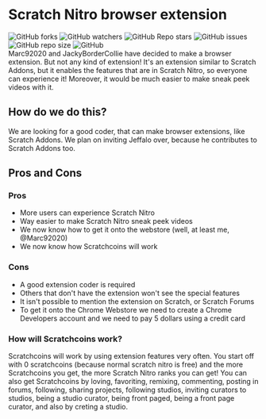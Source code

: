 # Scratch Nitro browser extension
![GitHub forks](https://img.shields.io/github/forks/ScratchNitro/scratch-nitro?color=g&style=plastic) ![GitHub watchers](https://img.shields.io/github/watchers/ScratchNitro/scratch-nitro?color=g&style=plastic) ![GitHub Repo stars](https://img.shields.io/github/stars/ScratchNitro/scratch-nitro?color=g&style=plastic) ![GitHub issues](https://img.shields.io/github/issues/ScratchNitro/scratch-nitro?color=g&style=plastic) ![GitHub repo size](https://img.shields.io/github/repo-size/ScratchNitro/scratch-nitro?color=g&label=repository%20size&style=plastic) ![GitHub](https://img.shields.io/github/license/ScratchNitro/scratch-nitro?style=plastic)
<br>
Marc92020 and JackyBorderCollie have decided to make a browser extension. But not any kind of extension! It's an extension similar to Scratch Addons, but it enables the features that are in Scratch Nitro, so everyone can experience it! Moreover, it would be much easier to make sneak peek videos with it.
## How do we do this?
We are looking for a good coder, that can make browser extensions, like Scratch Addons. We plan on inviting Jeffalo over, because he contributes to Scratch Addons too.
## Pros and Cons
### Pros
- More users can experience Scratch Nitro
- Way easier to make Scratch Nitro sneak peek videos
- We now know how to get it onto the webstore (well, at least me, @Marc92020)
- We now know how Scratchcoins will work
### Cons
- A good extension coder is required
- Others that don't have the extension won't see the special features
- It isn't possible to mention the extension on Scratch, or Scratch Forums
- To get it onto the Chrome Webstore we need to create a Chrome Developers account and we need to pay 5 dollars using a credit card
### How will Scratchcoins work?
Scratchcoins will work by using extension features very often. You start off with 0 scratchcoins (because normal scratch nitro is free) and the more Scratchcoins you get, the more Scratch Nitro ranks you can get! You can also get Scratchcoins by loving, favoriting, remixing, commenting, posting in forums, following, sharing projects, following studios, inviting curators to studios, being a studio curator, being front paged, being a front page curator, and also by creting a studio.
